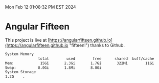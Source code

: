 Mon Feb 12 01:08:32 PM EST 2024

# Angular Fifteen


This project is live at [https://angularfifteen.github.io](https://angularfifteen.github.io "fifteen!") thanks to Github.

```bash
System Memory
               total        used        free      shared  buff/cache   available
Mem:            15Gi       2.3Gi       1.7Gi       322Mi        11Gi        12Gi
Swap:          8.0Gi       1.8Mi       8.0Gi
System Storage
1.2G	.
